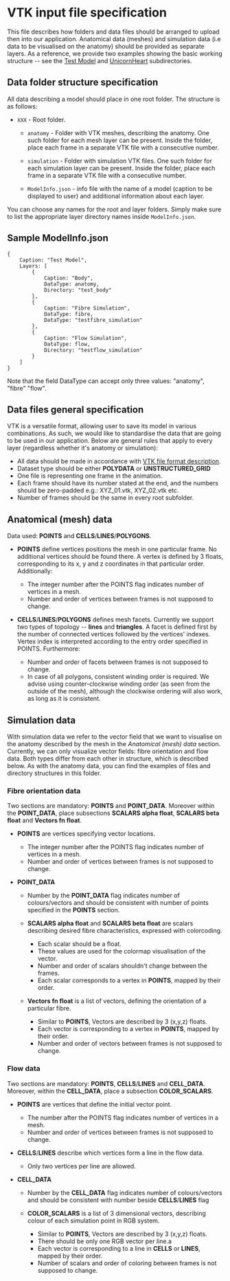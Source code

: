 ﻿# VTK input file specification

This file describes how folders and data files should be arranged to upload then into our application. Anatomical data (meshes) and simulation data (i.e data to be visualised on the anatomy) should be provided as separate layers. As a reference, we provide two examples showing the basic working structure -- see the [Test Model](https://github.com/MicroscopeIT/holo/tree/master/Input%20documentation/Test%20Model) and [UnicornHeart](https://github.com/MicroscopeIT/holo/tree/master/UnicornHeart) subdirectories.

## Data folder structure specification

All data describing a model should place in one root folder. The structure is as follows:

- `XXX` - Root folder.

    - `anatomy` - Folder with VTK meshes, describing the anatomy. One such folder for each mesh layer can be present. Inside the folder, place each frame in a separate VTK file with a consecutive number.

    - `simulation` - Folder with simulation VTK files. One such folder for each simulation layer can be present. Inside the folder, place each frame in a separate VTK file with a consecutive number.

    - `ModelInfo.json` - info file with the name of a model (caption to be displayed to user) and additional information about each layer.

You can choose any names for the root and layer folders. Simply make sure to list the appropriate layer directory names inside `ModelInfo.json`.

## Sample ModelInfo.json

```
{
    Caption: "Test Model",
    Layers: [
        {
            Caption: "Body",
            DataType: anatomy,
            Directory: "test_body"
        },
        {
            Caption: "Fibre Simulation",
            DataType: fibre,
            DataType: "testfibre_simulation"
        },
        {
            Caption: "Flow Simulation",
            DataType: flow,
            Directory: "testflow_simulation"
        }
    ]
}
```

Note that the field DataType can accept only three values: "anatomy", "fibre" "flow".

## Data files general specification

VTK is a versatile format, allowing user to save its model in various combinations. As such, we would like to standardise the data that are going to be used in our application. Below are general rules that apply to every layer (regardless whether it's anatomy or simulation):

- All data should be made in accordance with [VTK file format description](https://www.vtk.org/VTK/img/file-formats.pdf).
- Dataset type should be either **POLYDATA** or **UNSTRUCTURED_GRID**
- One file is representing one frame in the animation.
- Each frame should have its number stated at the end, and the numbers should be zero-padded e.g.: XYZ_01.vtk, XYZ_02.vtk etc.
- Number of frames should be the same in every root subfolder.

## Anatomical (mesh) data

Data used: **POINTS** and **CELLS**/**LINES**/**POLYGONS**.

- **POINTS** define vertices positions the mesh in one particular frame. No additional vertices should be found there. A vertex is defined by 3 floats, corresponding to its x, y and z coordinates in that particular order. Additionally:

    - The integer number after the POINTS flag indicates number of vertices in a mesh.
    - Number and order of vertices between frames is not supposed to change.

- **CELLS**/**LINES**/**POLYGONS** defines mesh facets. Currently we support two types of topology -- **lines** and **triangles**. A facet is defined first by the number of connected vertices followed by the vertices' indexes. Vertex index is interpreted according to the entry order specified in POINTS. Furthermore:

    - Number and order of facets between frames is not supposed to change.
    - In case of all polygons, consistent winding order is required. We advise using counter-clockwise winding order (as seen from the outside of the mesh), although the clockwise ordering will also work, as long as it is consistent.

## Simulation data

With simulation data we refer to the vector field that we want to visualise on the anatomy described by the mesh in the _Anatomical (mesh) data_ section. Currently, we can only visualize vector fields: fibre orientation and flow data. Both types differ from each other in structure, which is described below. As with the anatomy data, you can find the examples of files and directory structures in this folder.

### Fibre orientation data

Two sections are mandatory: **POINTS** and **POINT_DATA**. Moreover within the **POINT_DATA**, place subsections **SCALARS alpha float**, **SCALARS beta float** and **Vectors fn float**.

- **POINTS** are vertices specifying vector locations.
    - The integer number after the POINTS flag indicates number of vertices in a mesh.
    - Number and order of vertices between frames is not supposed to change.

 - **POINT_DATA**
    - Number by the **POINT_DATA** flag indicates number of colours/vectors and should be consistent with number of points specified in the **POINTS** section.

    - **SCALARS alpha float** and **SCALARS beta float** are scalars describing desired fibre characteristics, expressed with colorcoding.
        - Each scalar should be a float.
        - These values are used for the colormap visualisation of the vector.
        - Number and order of scalars shouldn't change between the frames.
        - Each scalar corresponds to a vertex in **POINTS**, mapped by their order.

    - **Vectors fn float** is a list of vectors, defining the orientation of a particular fibre.
        - Similar to **POINTS**, Vectors are described by 3 (x,y,z) floats.
        - Each vector is corresponding to a vertex in **POINTS**, mapped by their order.
        - Number and order of vectors between frames is not supposed to change.

### Flow data

Two sections are mandatory: **POINTS**, **CELLS**/**LINES** and **CELL_DATA**. Moreover, within the **CELL_DATA**, place a subsection **COLOR_SCALARS**.

- **POINTS** are vertices that define the initial vector point.
    - The number after the POINTS flag indicates number of vertices in a mesh.
    - Number and order of vertices between frames is not supposed to change.

- **CELLS**/**LINES** describe which vertices form a line in the flow data.
    - Only two vertices per line are allowed.

- **CELL_DATA**
    - Number by the **CELL_DATA** flag indicates number of colours/vectors and should be consistent with number beside **CELLS**/**LINES** flag

    - **COLOR_SCALARS** is a list of 3 dimensional vectors, describing colour of each simulation point in RGB system.
        - Similar to **POINTS**, Vectors are described by 3 (x,y,z) floats.
        - There should be only one RGB vector per line.a
        - Each vector is corresponding to a line in **CELLS** or **LINES**, mapped by their order.
        - Number of scalars and order of coloring between frames is not supposed to change.
